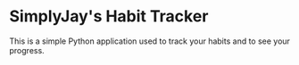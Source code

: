 # SimplyJay's Habit Tracker

This is a simple Python application used to track your habits and to see your progress.
